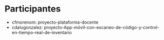 # Participantes

- cfmorenom: proyecto-plataforma-docente
- cdalugonzalez: proyecto-App-móvil-con-escaneo-de-código-y-control-en-tiempo-real-de-inventario
